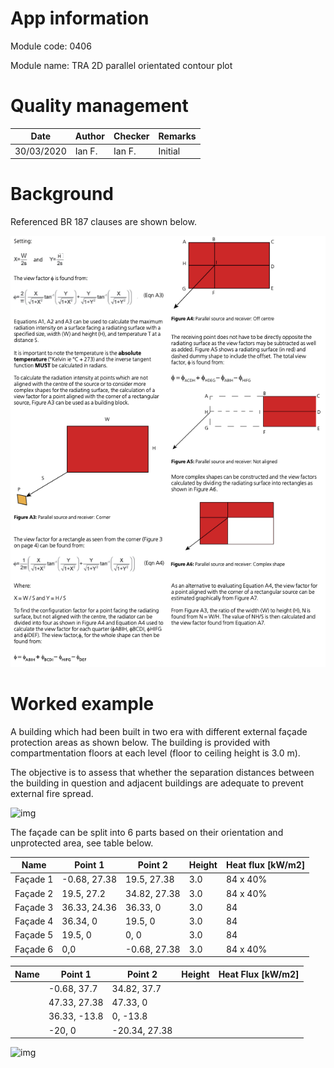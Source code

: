# App information

Module code: 0406

Module name: TRA 2D parallel orientated contour plot

# Quality management

| Date       | Author | Checker | Remarks |
| ---------- | ------ | ------- | ------- |
| 30/03/2020 | Ian F. | Ian F.  | Initial |

# Background

Referenced BR 187 clauses are shown below.

![p34](0403.assets/p34.png)

# Worked example

A building which had been built in two era with different external façade protection areas as shown below. The building is provided with compartmentation floors at each level (floor to ceiling height is 3.0 m).

The objective is to assess that whether the separation distances between the building in question and adjacent buildings are adequate to prevent external fire spread.

![img](0406.assets/image-20200401000754797.png)

The façade can be split into 6 parts based on their orientation and unprotected area, see table below.

| Name     | Point 1      | Point 2      | Height | Heat flux [kW/m2] |
| -------- | ------------ | ------------ | ------ | ----------------- |
| Façade 1 | -0.68, 27.38 | 19.5, 27.38  | 3.0    | 84 x 40%          |
| Façade 2 | 19.5, 27.2   | 34.82, 27.38 | 3.0    | 84 x 40%          |
| Façade 3 | 36.33, 24.36 | 36.33, 0     | 3.0    | 84                |
| Façade 4 | 36.34, 0     | 19.5, 0      | 3.0    | 84                |
| Façade 5 | 19.5, 0      | 0, 0         | 3.0    | 84                |
| Façade 6 | 0,0          | -0.68, 27.38 | 3.0    | 84 x 40%          |



| Name | Point 1      | Point 2       | Height | Heat Flux [kW/m2] |
| ---- | ------------ | ------------- | ------ | ----------------- |
|      | -0.68, 37.7  | 34.82, 37.7   |        |                   |
|      | 47.33, 27.38 | 47.33, 0      |        |                   |
|      | 36.33, -13.8 | 0, -13.8      |        |                   |
|      | -20, 0       | -20.34, 27.38 |        |                   |

![img](0406.assets/image-20200331234558306.png)
